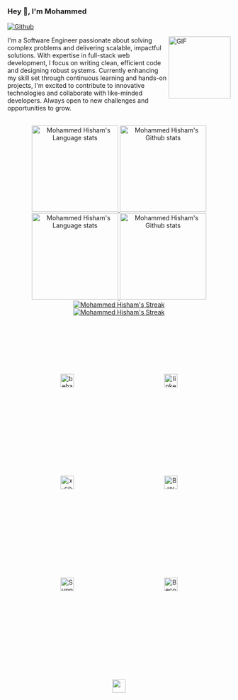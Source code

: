 ### Hey 👋, I'm Mohammed 

[![Github](https://img.shields.io/github/followers/mrbroks?label=Follow&style=social)](https://github.com/mrbroks)

<img align="right" width="140px" alt="GIF" src="https://media.giphy.com/media/WUlplcMpOCEmTGBtBW/giphy.gif" />

<p align="left">
I'm a Software Engineer passionate about solving complex problems and delivering scalable, impactful solutions. With expertise in full-stack web development, I focus on writing clean, efficient code and designing robust systems. Currently enhancing my skill set through continuous learning and hands-on projects, I'm excited to contribute to innovative technologies and collaborate with like-minded developers. Always open to new challenges and opportunities to grow.
</p>

<br/>

<!--alt API: https://github-readme-stats-git-masterrstaa-rickstaa.vercel.app -->

<!-- Dark Mode -->
<div align="center"> 
<a href="https://github.com/anuraghazra/github-readme-stats#gh-dark-mode-only">
<img height=195 src="https://github-readme-stats.vercel.app/api/top-langs/?username=mrbroks&layout=compact&langs_count=14&hide=tex&hide_border=true&role=owner,collaborator&theme=dark&bg_color=21222C#gh-dark-mode-only" alt="Mohammed Hisham's Language stats" />
</a>
  
<a href="https://github.com/anuraghazra/github-readme-stats#gh-dark-mode-only">
<img height=195 src="https://github-readme-stats.vercel.app/api?username=mrbroks&show_icons=true&line_height=28&hide_border=true&card_width=347&include_all_commits=true&role=owner,collaborator&show=reviews,discussions_answered&rank_icon=percentile&exclude_repo=github-readme-stats&theme=dark&icon_color=BBA3D1&bg_color=21222C#gh-dark-mode-only" alt="Mohammed Hisham's Github stats" />
</a>
</div>


<!-- Light Mode -->
<div align="center"> 
<a href="https://github.com/anuraghazra/github-readme-stats#gh-light-mode-only">
<img height=195 src="https://github-readme-stats.vercel.app/api/top-langs/?username=mrbroks&layout=compact&langs_count=14&hide=tex&hide_border=true&role=owner,collaborator&theme=default&bg_color=E8E8F7&title_color=563D7C#gh-light-mode-only" alt="Mohammed Hisham's Language stats" />
</a>
  
<a href="https://github.com/anuraghazra/github-readme-stats#gh-light-mode-only">
<img height=195 src="https://github-readme-stats.vercel.app/api?username=mrbroks&show_icons=true&line_height=28&hide_border=true&card_width=347&include_all_commits=true&role=owner,collaborator&show=reviews,discussions_answered&rank_icon=percentile&exclude_repo=github-readme-stats&icon_color=9373b1&bg_color=E8E8F7&title_color=563D7C&theme=default#gh-light-mode-only" alt="Mohammed Hisham's Github stats" />
</a>
</div>


<!-- Dark Mode -->
<div align="center"> 
<a href="https://git.io/streak-stats#gh-dark-mode-only">
<img src="https://streak-stats.demolab.com?user=mrbroks&theme=dark-minimalist&background=21222C&stroke=white&ring=BBA3D1&fire=9373b1&currStreakNum=white&currStreakLabel=white&hide_border=true&date_format=M%20j%5B%2C%20Y%5D&card_height=120#gh-dark-mode-only" alt="Mohammed Hisham's Streak" />
</a>
</div>

<!-- Light Mode -->
<div align="center"> 
<a href="https://git.io/streak-stats#gh-light-mode-only">
<img src="https://streak-stats.demolab.com?user=mrbroks&theme=meta-light&background=E8E8F7&ring=9373b1&fire=563D7C&hide_border=true&date_format=M%20j%5B%2C%20Y%5D&card_height=120#gh-light-mode-only" alt="Mohammed Hisham's Streak"/>
</a>
</div>


<br/>


<!-- Social buttons -->
<p align="center">
<a href="https://www.behance.net/mohammedhisham2" target="blank"><img  src="https://img.shields.io/badge/Behance-0054F7?style=for-the-badge&logo=behance&logoColor=white" alt="behance.net/mohammedhisham2" height="30" style="vertical-align:top; margin:100px" /></a>
<a href="https://www.linkedin.com/in/mohamedhishm" target="blank"><img src="https://img.shields.io/badge/LinkedIn-0077B5?style=for-the-badge&logo=linkedin&logoColor=white" alt="linkedin.com/in/mohamedhishm" height="30" style="vertical-align:top; margin:100px" /></a>
<a href="https://x.com/brokseili" target="blank"><img src="https://img.shields.io/badge/X-000000?style=for-the-badge&logo=x&logoColor=white" alt="x.com/brokseili" height="30" style="vertical-align:top; margin:100px" /></a>
<a href="https://buymeacoffee.com/mrbroks" target="blank"><img src="https://img.shields.io/badge/Buy_Me_A_Coffee-FFDD00?style=for-the-badge&logo=buy-me-a-coffee&logoColor=black" alt="Buy Me a Coffee" height="30" style="vertical-align:top; margin:100px" /></a>
<a href="https://ko-fi.com/mrbroks" target="blank"><img src="https://img.shields.io/badge/Ko_fi-FF5E5B?style=for-the-badge&logo=Ko-fi&logoColor=white" alt="Support To Buy Ko-fi" height="30" style="vertical-align:top; margin:100px" /></a>
<a href="https://www.patreon.com/mrbroks" target="blank"><img src="https://img.shields.io/badge/Patreon-F96854?style=for-the-badge&logo=Patreon&logoColor=white" alt="Become a Patreon" height="30" style="vertical-align:top; margin:100px" /></a>
<img src='https://visitor-badge.imlete.cn/?id=github.mrbroks&style=for-the-badge&logo=Github&color=9373b1' height="30" style="vertical-align:top; margin:100px" >
</p>

